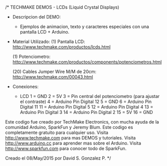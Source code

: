 /* 
  TECHMAKE DEMOS - LCDs (Liquid Crystal Displays)
  
  * Descripcion del DEMO:
    * Ejemplos de animacion, texto y caracteres especiales con una pantalla LCD + Arduino.
  
  * Material Utilizado:
    (1) Pantalla LCD: http://www.techmake.com/productos/lcds.html

    (1) Potenciometro: http://www.techmake.com/productos/components/potenciometros.html
    
    (20) Cables Jumper Wire M/M de 20cm: http://www.techmake.com/00043.html
  
  * Conexiones:
  
     * LCD
        1 = GND
        2 = 5V
        3 = Pin central del potenciometro (para ajustar el contraste)
        4 = Arduino Pin Digital 12
        5 = GND
        6 = Arduino Pin Digital 11
        11 = Arduino Pin Digital 5
        12 = Arduino Pin Digital 4
        13 = Arduino Pin Digital 3
        14 = Arduino Pin Digital 2
        15 = 5V
        16 = GND
    
Este codigo fue creado por TechMake Electronics,
con mucha ayuda de la comunidad Arduino, SparkFun y Jeremy Blum.
Este codigo es completamente gratuito para cualquier uso.
Visita http://www.techmake.com para mas DEMOS y tutoriales.
Visita http://www.arduino.cc para aprender mas sobre el Arduino.
Visita http://www.sparkfun.com para conocer todo de SparkFun.

Creado el 08/May/2015 por David S. Gonzalez P.
*/
